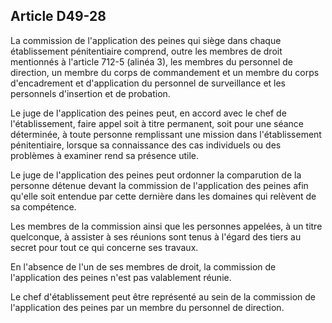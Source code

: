 Article D49-28
----
La commission de l'application des peines qui siège dans chaque établissement
pénitentiaire comprend, outre les membres de droit mentionnés à l'article 712-5
(alinéa 3), les membres du personnel de direction, un membre du corps de
commandement et un membre du corps d'encadrement et d'application du personnel
de surveillance et les personnels d'insertion et de probation.

Le juge de l'application des peines peut, en accord avec le chef de
l'établissement, faire appel soit à titre permanent, soit pour une séance
déterminée, à toute personne remplissant une mission dans l'établissement
pénitentiaire, lorsque sa connaissance des cas individuels ou des problèmes à
examiner rend sa présence utile.

Le juge de l'application des peines peut ordonner la comparution de la personne
détenue devant la commission de l'application des peines afin qu'elle soit
entendue par cette dernière dans les domaines qui relèvent de sa compétence.

Les membres de la commission ainsi que les personnes appelées, à un titre
quelconque, à assister à ses réunions sont tenus à l'égard des tiers au secret
pour tout ce qui concerne ses travaux.

En l'absence de l'un de ses membres de droit, la commission de l'application des
peines n'est pas valablement réunie.

Le chef d'établissement peut être représenté au sein de la commission de
l'application des peines par un membre du personnel de direction.
